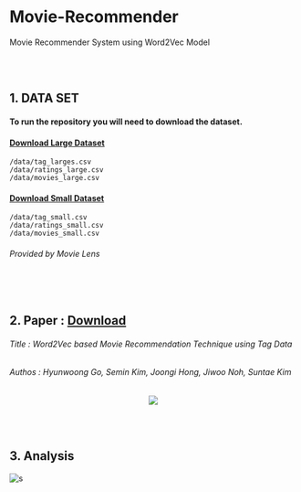 # Movie-Recommender

Movie Recommender System using Word2Vec Model

<br>
<br>
    
## 1. DATA SET 

#### To run the repository you will need to download the dataset.

#### [Download Large Dataset](http://files.grouplens.org/datasets/movielens/ml-latest.zip)

    /data/tag_larges.csv
    /data/ratings_large.csv
    /data/movies_large.csv

#### [Download Small Dataset](http://files.grouplens.org/datasets/movielens/ml-latest-small.zip)

    /data/tag_small.csv
    /data/ratings_small.csv
    /data/movies_small.csv
 
###### *Provided by Movie Lens*
<br>
<br>

## 2. Paper : [Download](https://github.com/gusdnd852/Movie-Recommender/blob/master/Collaborative%20filtering%20based%20on%20Word2Vec.docx?raw=true)


###### *Title : Word2Vec based Movie Recommendation Technique using Tag Data*

###### *Authos : Hyunwoong Go, Semin Kim, Joongi Hong, Jiwoo Noh, Suntae Kim*

<p align="center">     
<img src="https://user-images.githubusercontent.com/38183241/50212612-c8db5e00-03be-11e9-913b-2fcb2a6bfa94.png">
</p>


<br>
<br>

## 3. Analysis 

![s](https://user-images.githubusercontent.com/38183241/51345558-b1d37d00-1ade-11e9-84ec-e5a7b266a631.png)
